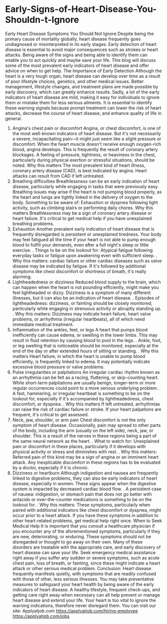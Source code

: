 # Early-Signs-of-Heart-Disease-You-Shouldn-t-Ignore
Early Heart Disease Symptoms You Should Not Ignore
Despite being the primary cause of mortality globally, heart disease frequently goes undiagnosed or misinterpreted in its early stages. Early detection of heart disease is essential to avoid major consequences such as strokes or heart attacks. Being aware of the signs and being able to identify them can enable you to act quickly and maybe save your life. This blog will discuss some of the most prevalent early indicators of heart disease and offer advice on when to get help.
The Importance of Early Detection
Although the heart is a very tough organ, heart disease can develop over time as a result of poor lifestyle choices, genetics, and other medical issues. Better management, lifestyle changes, and treatment plans are made possible by early discovery, which can greatly enhance results. Sadly, a lot of the early indicators of heart disease are mild, making it easy for individuals to ignore them or mistake them for less serious ailments. It is essential to identify these warning signals because prompt treatment can lower the risk of heart attacks, decrease the course of heart disease, and enhance quality of life in general.
1. Angina's chest pain or discomfort
Angina, or chest discomfort, is one of the most well-known indicators of heart disease. But it's not necessarily a severe, incapacitating pain—it might just seem like a slight pressure or discomfort. When the heart muscle doesn't receive enough oxygen-rich blood, angina develops. This is frequently the result of coronary artery blockages. A feeling of pressure, tightness, or heaviness in the chest, particularly during physical exertion or stressful situations, should be noted. Why this matters The most prevalent kind of heart illness, coronary artery disease (CAD), is best indicated by angina. Heart attacks can result from CAD if left untreated.
2. Breathing difficulties
Breathlessness can be an early indication of heart disease, particularly while engaging in tasks that were previously easy. Breathing issues may arise if the heart is not pumping blood properly, as the heart and lungs are tightly linked in the delivery of oxygen to the body. Something to be aware of: Exhaustion or dyspnea following light activity, such as climbing stairs or performing daily chores. Why this matters Breathlessness may be a sign of coronary artery disease or heart failure. It's critical to get medical help if you have unexplained breathing problems.
3. Exhaustion
Another prevalent early indication of heart disease that is frequently disregarded is persistent or unexplained tiredness. Your body may feel fatigued all the time if your heart is not able to pump enough blood to fulfill your demands, even after a full night's sleep or little exercise.
. Things to be on the lookout for: Atypical fatigue following everyday tasks or fatigue upon awakening even with sufficient sleep.
. Why this matters: cardiac failure or other cardiac diseases such as valve disease may be indicated by fatigue. If it's followed by additional symptoms like chest discomfort or shortness of breath, it's really alarming.
4. Lightheadedness or dizziness
Reduced blood supply to the brain, which can happen when the heart is not pounding efficiently, might make you feel lightheaded or dizzy. Dizziness is a symptom of many different illnesses, but it can also be an indication of heart disease.
. Episodes of lightheadedness: dizziness, or fainting should be closely monitored, particularly while engaging in strenuous activity or abruptly standing up.
. Why this matters: Dizziness may indicate heart failure, heart valve problems, or arrhythmia (irregular heartbeats), all of which need immediate medical treatment.
5. Inflammation of the ankles, feet, or legs
A heart that pumps blood inefficiently can cause edema, or swelling in the lower limbs. This may result in fluid retention by causing blood to pool in the legs.
. Ankle, foot, or leg swelling that is noticeable should be monitored, especially at the end of the day or after extended hours of sitting or standing.
. Why this matters Heart failure, in which the heart is unable to pump blood efficiently, is frequently linked to edema. It may potentially indicate excessive blood pressure or valve problems.
6. Pulse irregularities or palpitations
An irregular cardiac rhythm known as an arrhythmia can be felt as a racing, fluttering, or skip-counting heart. While short-term palpitations are usually benign, longer-term or more regular occurrences could point to a more serious underlying problem.
. A fast, hammering, or irregular heartbeat is something to be on the lookout for, especially if it's accompanied by lightheadedness, chest discomfort, or dyspnea.
. Why this matters If left untreated, arrhythmias can raise the risk of cardiac failure or stroke. If your heart palpations are frequent, it's critical to get assessed.
7. Neck, jaw, shoulder, or arm pain
Chest discomfort is not the only symptom of heart disease. Occasionally, pain may spread to other parts of the body, including the arm (usually on the left side), neck, jaw, or shoulder. This is a result of the nerves in these regions being a part of the same neural network as the heart.
. What to watch for: Unexplained pain or discomfort in these places, particularly if it develops with physical activity or stress and diminishes with rest.
. Why this matters: Referred pain of this kind may be a sign of angina or an imminent heart attack. Any inexplicable discomfort in these regions has to be evaluated by a doctor, especially if it is chronic.
8. Dizziness or heartburn
Although indigestion and nausea are frequently linked to digestive problems, they can also be early indicators of heart disease, especially in women. These signs appear when the digestive system is impacted by decreased cardiac blood flow.
. A persistent case of nausea: indigestion, or stomach pain that does not go better with antacids or over-the-counter medications is something to be on the lookout for.
. Why this matters: These symptoms, particularly when paired with additional indicators like chest discomfort or dyspnea, might occur prior to a heart attack. If you have these symptoms in addition to other heart-related problems, get medical help right once.
When to Seek Medical Help
It is important that you consult a healthcare physician if you encounter any of the aforementioned symptoms, particularly if they are new, deteriorating, or enduring. These symptoms should not be disregarded or thought to go away on their own. Many of these disorders are treatable with the appropriate care, and early discovery of heart disease can save your life. Seek emergency medical assistance right away if you suffer any sudden or severe symptoms, such as acute chest pain, loss of breath, or fainting, since these might indicate a heart attack or other serious medical problem.
Conclusion:
Heart disease frequently manifests quietly, with symptoms that are readily confused with those of other, less serious illnesses. You may take preventative measures to safeguard your heart health by being aware of the early indicators of heart disease. A healthy lifestyle, frequent check-ups, and getting care right away when necessary can all help prevent or manage heart disease and extend your life. Your heart is too vital to ignore the warning indications, therefore never disregard them.
You can visit our site: Applyatjob.com
https://applyatjob.com/hiring-employee
https://applyatjob.com/jobs
